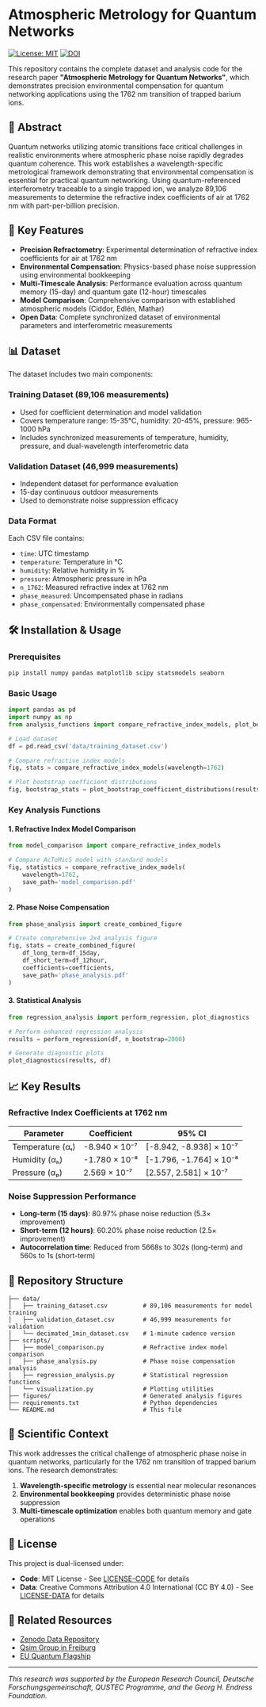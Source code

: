 # Atmospheric Metrology for Quantum Networks

[![License: MIT](https://img.shields.io/badge/License-MIT-yellow.svg)](https://opensource.org/licenses/MIT)
[![DOI](https://zenodo.org/badge/DOI/10.5281/zenodo.xxxxxxx.svg)](https://doi.org/10.5281/zenodo.xxxxxxx)

This repository contains the complete dataset and analysis code for the research paper **"Atmospheric Metrology for Quantum Networks"**, which demonstrates precision environmental compensation for quantum networking applications using the 1762 nm transition of trapped barium ions.

## 📖 Abstract

Quantum networks utilizing atomic transitions face critical challenges in realistic environments where atmospheric phase noise rapidly degrades quantum coherence. This work establishes a wavelength-specific metrological framework demonstrating that environmental compensation is essential for practical quantum networking. Using quantum-referenced interferometry traceable to a single trapped ion, we analyze 89,106 measurements to determine the refractive index coefficients of air at 1762 nm with part-per-billion precision.

## 🚀 Key Features

- **Precision Refractometry**: Experimental determination of refractive index coefficients for air at 1762 nm
- **Environmental Compensation**: Physics-based phase noise suppression using environmental bookkeeping
- **Multi-Timescale Analysis**: Performance evaluation across quantum memory (15-day) and quantum gate (12-hour) timescales
- **Model Comparison**: Comprehensive comparison with established atmospheric models (Ciddor, Edlén, Mathar)
- **Open Data**: Complete synchronized dataset of environmental parameters and interferometric measurements

## 📊 Dataset

The dataset includes two main components:

### Training Dataset (89,106 measurements)
- Used for coefficient determination and model validation
- Covers temperature range: 15-35°C, humidity: 20-45%, pressure: 965-1000 hPa
- Includes synchronized measurements of temperature, humidity, pressure, and dual-wavelength interferometric data

### Validation Dataset (46,999 measurements)
- Independent dataset for performance evaluation
- 15-day continuous outdoor measurements
- Used to demonstrate noise suppression efficacy

### Data Format
Each CSV file contains:
- `time`: UTC timestamp
- `temperature`: Temperature in °C
- `humidity`: Relative humidity in %
- `pressure`: Atmospheric pressure in hPa  
- `n_1762`: Measured refractive index at 1762 nm
- `phase_measured`: Uncompensated phase in radians
- `phase_compensated`: Environmentally compensated phase

## 🛠️ Installation & Usage

### Prerequisites
```bash
pip install numpy pandas matplotlib scipy statsmodels seaborn
```

### Basic Usage
```python
import pandas as pd
import numpy as np
from analysis_functions import compare_refractive_index_models, plot_bootstrap_coefficient_distributions

# Load dataset
df = pd.read_csv('data/training_dataset.csv')

# Compare refractive index models
fig, stats = compare_refractive_index_models(wavelength=1762)

# Plot bootstrap coefficient distributions
fig, bootstrap_stats = plot_bootstrap_coefficient_distributions(results)
```

### Key Analysis Functions

#### 1. Refractive Index Model Comparison
```python
from model_comparison import compare_refractive_index_models

# Compare AcToMicS model with standard models
fig, statistics = compare_refractive_index_models(
    wavelength=1762,
    save_path='model_comparison.pdf'
)
```

#### 2. Phase Noise Compensation
```python
from phase_analysis import create_combined_figure

# Create comprehensive 2x4 analysis figure
fig, stats = create_combined_figure(
    df_long_term=df_15day,
    df_short_term=df_12hour,
    coefficients=coefficients,
    save_path='phase_analysis.pdf'
)
```

#### 3. Statistical Analysis
```python
from regression_analysis import perform_regression, plot_diagnostics

# Perform enhanced regression analysis
results = perform_regression(df, n_bootstrap=2000)

# Generate diagnostic plots
plot_diagnostics(results, df)
```

## 📈 Key Results

### Refractive Index Coefficients at 1762 nm
| Parameter | Coefficient | 95% CI |
|-----------|-------------|---------|
| Temperature (αₜ) | -8.940 × 10⁻⁷ | [-8.942, -8.938] × 10⁻⁷ |
| Humidity (αₕ) | -1.780 × 10⁻⁸ | [-1.796, -1.764] × 10⁻⁸ |
| Pressure (αₚ) | 2.569 × 10⁻⁷ | [2.557, 2.581] × 10⁻⁷ |

### Noise Suppression Performance
- **Long-term (15 days)**: 80.97% phase noise reduction (5.3× improvement)
- **Short-term (12 hours)**: 60.20% phase noise reduction (2.5× improvement)
- **Autocorrelation time**: Reduced from 5668s to 302s (long-term) and 560s to 1s (short-term)

## 📁 Repository Structure

```
├── data/
│   ├── training_dataset.csv          # 89,106 measurements for model training
│   ├── validation_dataset.csv        # 46,999 measurements for validation
│   └── decimated_1min_dataset.csv    # 1-minute cadence version
├── scripts/
│   ├── model_comparison.py           # Refractive index model comparison
│   ├── phase_analysis.py             # Phase noise compensation analysis
│   ├── regression_analysis.py        # Statistical regression functions
│   └── visualization.py              # Plotting utilities
├── figures/                          # Generated analysis figures
├── requirements.txt                  # Python dependencies
└── README.md                         # This file
```

## 🔬 Scientific Context

This work addresses the critical challenge of atmospheric phase noise in quantum networks, particularly for the 1762 nm transition of trapped barium ions. The research demonstrates:

1. **Wavelength-specific metrology** is essential near molecular resonances
2. **Environmental bookkeeping** provides deterministic phase noise suppression
3. **Multi-timescale optimization** enables both quantum memory and gate operations


## 📜 License

This project is dual-licensed under:

- **Code**: MIT License - See [LICENSE-CODE](LICENSE) for details
- **Data**: Creative Commons Attribution 4.0 International (CC BY 4.0) - See [LICENSE-DATA](LICENSE-CC-BY-4.0.txt) for details

## 🔗 Related Resources

- [Zenodo Data Repository](https://doi.org/10.5281/zenodo.xxxxxxx)
- [Qsim Group in Freiburg](https://www.qsim.uni-freiburg.de)
- [EU Quantum Flagship](https://qt.eu/)

---

*This research was supported by the European Research Council, Deutsche Forschungsgemeinschaft, QUSTEC Programme, and the Georg H. Endress Foundation.*
